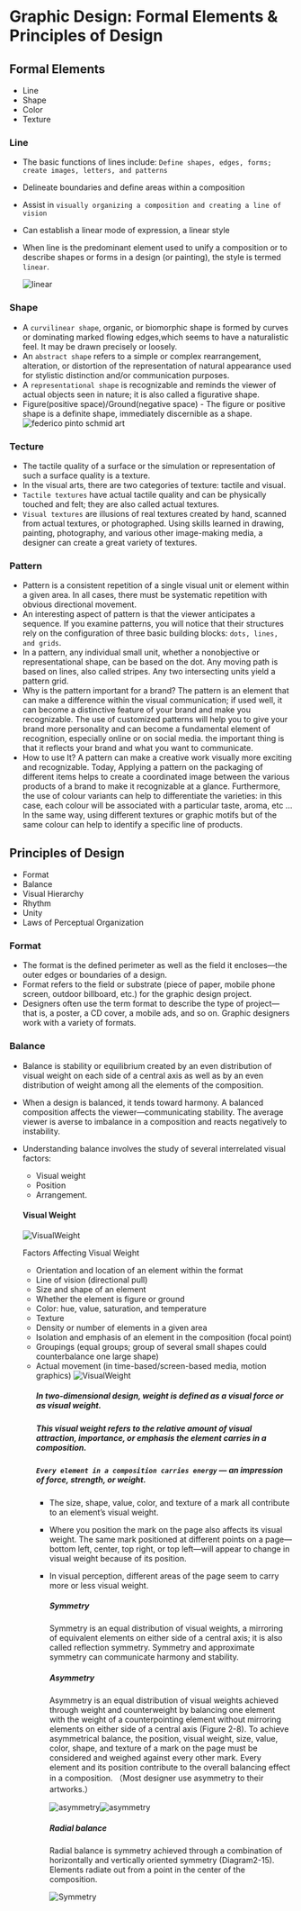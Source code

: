 # Graphic Design: Formal Elements & Principles of Design
## Formal Elements   
- Line                  
- Shape
- Color
- Texture
### Line
- The basic functions of lines include: ```Define shapes, edges, forms; create images, letters, and patterns```
- Delineate boundaries and define areas within a composition
- Assist in ```visually organizing a composition and creating a line of vision``` 
- Can establish a linear mode of expression, a linear style
- When line is the predominant element used to unify a composition or to describe shapes or forms in a design (or painting), the style is termed ```linear```.

    ![linear](./linear1.jpg "linear")
### Shape
- A ```curvilinear shape```, organic, or biomorphic shape is formed by curves or dominating marked flowing edges,which seems to have a naturalistic feel. It may be drawn precisely or loosely.
- An ```abstract shape``` refers to a simple or complex rearrangement, alteration, or distortion of the representation of natural appearance used for stylistic distinction and/or communication purposes.
- A ```representational shape``` is recognizable and reminds the viewer of actual objects seen in nature; it is also called a figurative shape.
- Figure(positive space)/Ground(negative space) - The figure or positive shape is a definite shape, immediately discernible as a shape. 
![federico pinto schmid art](./FedericoArt.png "federico pinto schmid art")
### Tecture
- The tactile quality of a surface or the simulation or representation of such a surface quality is a texture. 
- In the visual arts, there are two categories of texture: tactile and visual.
- ```Tactile textures``` have actual tactile quality and can be physically
touched and felt; they are also called actual textures. 
- ```Visual textures``` are illusions of real textures created by hand,
scanned from actual textures, or photographed. Using skills learned in drawing, painting, photography, and various other image-making media, a designer can create a great variety of textures.
### Pattern
- Pattern is a consistent repetition of a single visual unit or element within a given area. In all cases, there must be systematic repetition with obvious directional movement. 
- An interesting aspect of pattern is that the viewer anticipates a sequence. If you examine patterns, you will notice that their structures rely on the configuration of three basic building blocks: ```dots, lines, and grids```. 
- In a pattern, any individual small unit, whether a nonobjective or representational shape, can be based on the dot. Any moving path is based on lines, also called stripes. Any two intersecting units yield a pattern grid.
- Why is the pattern important for a brand?
  The pattern is an element that can make a difference within the visual communication; if used well, it can become a distinctive feature of your brand and make you recognizable. The use of customized patterns will help you to give your brand more personality and can become a fundamental element of recognition, especially online or on social media.  the important thing is that it reflects your brand and what you want to communicate.
- How to use It?
A pattern can make a creative work visually more exciting and recognizable. Today,
Applying a pattern on the packaging of different items helps to create a coordinated image between the various products of a brand to make it recognizable at a glance. Furthermore, the use of colour variants can help to differentiate the varieties: in this case, each colour will be associated with a particular taste, aroma, etc ... In the same way, using different textures or graphic motifs but of the same colour can help to identify a specific line of products.
## Principles of Design
- Format
- Balance
- Visual Hierarchy
- Rhythm
- Unity
- Laws of Perceptual Organization
### Format
- The format is the defined perimeter as well as the field it encloses—the outer edges or boundaries of a design. 
- Format refers to the field or substrate (piece of paper, mobile phone screen, outdoor billboard, etc.) for the graphic design
project. 
- Designers often use the term format to describe the type of project—that is, a poster, a CD cover, a mobile ads, and so on. Graphic designers work with a variety of formats.
### Balance
- Balance is stability or equilibrium created by an even distribution of visual weight on each side of a central axis as well as by an even distribution of weight among all the elements of the composition. 
- When a design is balanced, it tends toward harmony. A balanced composition affects the viewer—communicating stability. The average viewer is averse to imbalance in a composition and reacts negatively to instability. 
- Understanding balance involves the study of several interrelated visual factors: 
  - Visual weight
  - Position
  - Arrangement.
  #### Visual Weight
  ![VisualWeight](./VisualWeight.png "VisualWeight")

  Factors Affecting Visual Weight
  - Orientation and location of an element within the format
  - Line of vision (directional pull)
  - Size and shape of an element
  - Whether the element is figure or ground
  - Color: hue, value, saturation, and temperature
  - Texture
  - Density or number of elements in a given area
  - Isolation and emphasis of an element in the composition (focal point)
  - Groupings (equal groups; group of several small shapes could counterbalance one large shape)
  - Actual movement (in time-based/screen-based media, motion graphics)
  ![VisualWeight](./VisualWeight-1.jpg "VisualWeight")
    ##### In two-dimensional design, weight is defined as a visual force or as visual weight. 
    ##### This visual weight refers to the relative amount of visual attraction, importance, or emphasis the element carries in a composition. 
    ##### ```Every element in a composition carries energy``` — an impression of force, strength, or weight.
    - The size, shape, value, color, and texture of a mark all contribute to an element’s visual weight. 
    - Where you position the mark on the page also affects its visual weight. The same mark positioned at different points on a page—bottom left, center, top right, or top left—will appear to change in visual weight because of its position. 
    - In visual perception, different areas of the page seem to carry more or less visual weight. 
      ##### Symmetry 
      Symmetry is an equal distribution of visual weights, a mirroring of equivalent elements on either side of a central axis; it is also called reflection symmetry. Symmetry and approximate symmetry can communicate harmony and stability.
      ##### Asymmetry 
      Asymmetry is an equal distribution of visual weights achieved through weight and counterweight by balancing one element with the weight of a counterpointing element without mirroring elements on either side of a central axis (Figure 2-8). To achieve asymmetrical balance, the position, visual weight, size, value, color, shape, and texture of a mark on the page must be considered and weighed against every other mark. Every element and its position contribute to the overall balancing effect in a composition. （Most designer use asymmetry to their artworks.）
       
        ![asymmetry](./Asymmetry.jpg "asymmetry")![asymmetry](./Asymmetry-1.jpg "asymmetry")
      ##### Radial balance 
      Radial balance is symmetry achieved through a combination of horizontally and vertically oriented symmetry (Diagram2-15). Elements radiate out from a point in the center of the composition.
      
      ![Symmetry](./Symmetry.jpg "Symmetry")
      